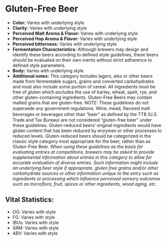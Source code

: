 # Gluten-Free Beer

- **Color:** Varies with underlying style
- **Clarity:** Varies with underlying style
- **Perceived Malt Aroma & Flavor:** Varies with underlying style
- **Perceived Hop Aroma & Flavor:** Varies with underlying style
- **Perceived bitterness:** Varies with underlying style
- **Fermentation Characteristics:** Although brewers may design and identify these beers according to defined style guidelines, these beers should be evaluated on their own merits without strict adherence to defined style parameters.
- **Body:** Varies with underlying style
- **Additional notes:** This category includes lagers, ales or other beers made from fermentable sugars, grains and converted carbohydrates and must also include some portion of cereal. All ingredients must be free of gluten which excludes the use of barley, wheat, spelt, rye, and other gluten-containing ingredients. Gluten-Free Beers may contain malted grains that are gluten-free. NOTE: These guidelines do not supersede any government regulations. Wine, mead, ﬂavored malt beverages or beverages other than “beer” as deﬁned by the TTB (U.S. Trade and Tax Bureau) are not considered “gluten-free beer” under these guidelines. Gluten-reduced beers’ original ingredients would have gluten content that has been reduced by enzymes or other processes to reduced levels. Gluten-reduced beers should be categorized in the classic style category most appropriate for the beer, rather than as Gluten-Free Beer.	_When using these guidelines as the basis for evaluating entries at competitions, brewers may be asked to provide supplemental information about entries in this category to allow for accurate evaluation of diverse entries. Such information might include an underlying beer style if appropriate, gluten free grains and/or other carbohydrate sources or other information unique to the entry such as ingredients or processing which influence perceived sensory outcomes such as microflora, fruit, spices or other ingredients, wood aging, etc._

## Vital Statistics:

- OG: Varies with style 
- FG: Varies with style 
- IBUs: Varies with style 
- SRM: Varies with style 
- ABV: Varies with style 
